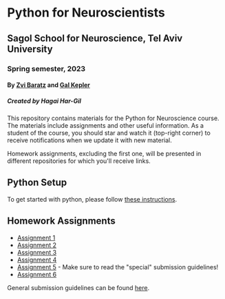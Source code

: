 # Python for Neuroscientists

## Sagol School for Neuroscience, Tel Aviv University

### Spring semester, 2023

#### By [Zvi Baratz](zvibaratz@mail.tau.ac.il) and [Gal Kepler](hershkovitz1@mail.tau.ac.il)

##### Created by Hagai Har-Gil

This repository contains materials for the Python for Neuroscience course. The materials include assignments and other useful information. As a student of the course, you should star and watch it (top-right corner) to receive notifications when we update it with new material.

Homework assignments, excluding the first one, will be presented in different repositories for which you'll receive links.

## Python Setup

To get started with python, please follow [these instructions](https://sagol-python-for-neuroscientists.github.io/textbook/tutorials/python_setup.html).

## Homework Assignments

- [Assignment 1](assignments/assignment1/HW1.md)
- [Assignment 2](assignments/assignment2/README.md)
- [Assignment 3](assignments/assignment3/README.md)
- [Assignment 4](https://github.com/sagol-python-for-neuroscientists/hw4)
- [Assignment 5](https://github.com/sagol-python-for-neuroscientists/hw5) - Make sure to read the "special" submission guidelines!
- [Assignment 6](https://github.com/sagol-python-for-neuroscientists/hw6)

General submission guidelines can be found [here](submission-guidelines.md).
